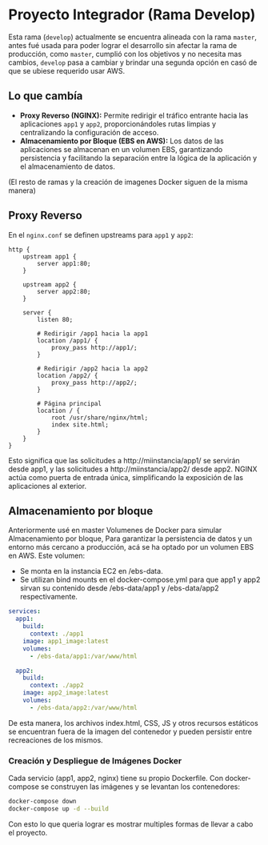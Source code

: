 # Proyecto Integrador (Rama Develop)

Esta rama (`develop`) actualmente se encuentra alineada con la rama `master`, antes fué usada para poder lograr el desarrollo sin afectar la rama de producción, como `master`, cumplió con los objetivos y no necesita mas cambios, `develop` pasa a cambiar y brindar una segunda opción en casó de que se ubiese requerido usar AWS.

## Lo que cambía

- **Proxy Reverso (NGINX):** Permite redirigir el tráfico entrante hacia las aplicaciones `app1` y `app2`, proporcionándoles rutas limpias y centralizando la configuración de acceso.
- **Almacenamiento por Bloque (EBS en AWS):** Los datos de las aplicaciones se almacenan en un volumen EBS, garantizando persistencia y facilitando la separación entre la lógica de la aplicación y el almacenamiento de datos.

(El resto de ramas y la creación de imagenes Docker siguen de la misma manera)

## Proxy Reverso

En el `nginx.conf` se definen upstreams para `app1` y `app2`:

```nginx
http {
    upstream app1 {
        server app1:80;
    }

    upstream app2 {
        server app2:80;
    }

    server {
        listen 80;

        # Redirigir /app1 hacia la app1
        location /app1/ {
            proxy_pass http://app1/;
        }

        # Redirigir /app2 hacia la app2
        location /app2/ {
            proxy_pass http://app2/;
        }

        # Página principal
        location / {
            root /usr/share/nginx/html;
            index site.html;
        }
    }
}
```

Esto significa que las solicitudes a http://miinstancia/app1/ se servirán desde app1, y las solicitudes a http://miinstancia/app2/ desde app2. NGINX actúa como puerta de entrada única, simplificando la exposición de las aplicaciones al exterior.

## Almacenamiento por bloque

Anteriormente usé en master Volumenes de Docker para simular Almacenamiento por bloque, Para garantizar la persistencia de datos y un entorno más cercano a producción, acá se ha optado por un volumen EBS en AWS. Este volumen:

- Se monta en la instancia EC2 en /ebs-data.
- Se utilizan bind mounts en el docker-compose.yml para que app1 y app2 sirvan su contenido desde /ebs-data/app1 y /ebs-data/app2 respectivamente.

```docker-compose.yml
services:
  app1:
    build:
      context: ./app1
    image: app1_image:latest
    volumes:
      - /ebs-data/app1:/var/www/html

  app2:
    build:
      context: ./app2
    image: app2_image:latest
    volumes:
      - /ebs-data/app2:/var/www/html
```

De esta manera, los archivos index.html, CSS, JS y otros recursos estáticos se encuentran fuera de la imagen del contenedor y pueden persistir entre recreaciones de los mismos.

### Creación y Despliegue de Imágenes Docker

Cada servicio (app1, app2, nginx) tiene su propio Dockerfile. Con docker-compose se construyen las imágenes y se levantan los contenedores:

```bash
docker-compose down
docker-compose up -d --build
```

Con esto lo que queria lograr es mostrar multiples formas de llevar a cabo el proyecto.
